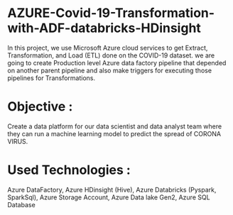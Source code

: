 # AZURE-Covid-19-Transformation-with-ADF-databricks-HDinsight

In this project, we use Microsoft Azure cloud services to get Extract, Transformation, and Load (ETL) done on the COVID-19 dataset. we are going to create Production level Azure data factory pipeline that depended on another parent pipeline and also make triggers for executing those pipelines for Transformations.

# Objective :

Create a data platform for our data scientist and data analyst team where they can run a machine learning model to predict the spread of CORONA VIRUS.

# Used Technologies :

Azure DataFactory, Azure HDinsight (Hive), Azure Databricks (Pyspark, SparkSql), Azure Storage Account, Azure Data lake Gen2, Azure SQL Database
